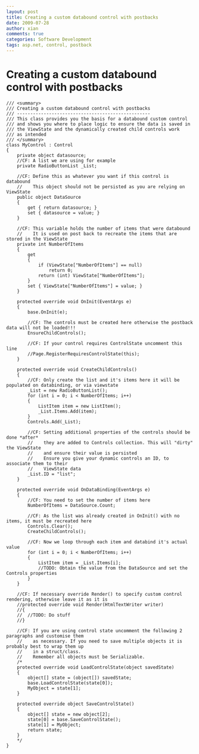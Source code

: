 ```yaml
---
layout: post
title: Creating a custom databound control with postbacks
date: 2009-07-28
author: xian
comments: true
categories: Software Development
tags: asp.net, control, postback
---
```


# Creating a custom databound control with postbacks

    /// <summary>
    /// Creating a custom databound control with postbacks
    /// --------------------------------------------------
    /// This class provides you the basis for a databound custom control
    /// and shows you where to place logic to ensure the data is saved in
    /// the ViewState and the dynamically created child controls work
    /// as intended
    /// </summary>
    class MyControl : Control
    {
    	private object datasource;
    	//CF: A list we are using for example
    	private RadioButtonList _List;
    
    	//CF: Define this as whatever you want if this control is databound
    	//	  This object should not be persisted as you are relying on ViewState
    	public object DataSource
    	{ 
    		get { return datasource; }
    		set { datasource = value; }
    	}
    	
    	//CF: This variable holds the number of items that were databound
    	//	  It is used on post back to recreate the items that are stored in the ViewState
    	private int NumberOfItems
    	{
    		get
    		{
    			if (ViewState["NumberOfItems"] == null)
    				return 0;
    			return (int) ViewState["NumberOfItems"];
    		}
    		set { ViewState["NumberOfItems"] = value; }
    	}	
    
    	protected override void OnInit(EventArgs e)
    	{
    		base.OnInit(e);
    
    		//CF: The controls must be created here otherwise the postback data will not be loaded!!!
    		EnsureChildControls();
    		
    		//CF: If your control requires ControlState uncomment this line
    		//Page.RegisterRequiresControlState(this);
    	}
    
    	protected override void CreateChildControls()
    	{
    		//CF: Only create the list and it's items here it will be populated on databinding, or via viewstate
    		_List = new RadioButtonList();
    		for (int i = 0; i < NumberOfItems; i++)
    		{
    			ListItem item = new ListItem();
    			_List.Items.Add(item);
    		}
    		Controls.Add(_List);
    		
    		//CF: Setting additional properties of the controls should be done *after* 
    		//	  they are added to Controls collection. This will "dirty" the ViewState
    		//	  and ensure their value is persisted
    		//	  Ensure you give your dynamic controls an ID, to associate them to their 
    		//	  ViewState data
    		_List.ID = "list";
    	}
    	
    	protected override void OnDataBinding(EventArgs e)
    	{
    		//CF: You need to set the number of items here
    		NumberOfItems = DataSource.Count;
    		
    		//CF: As the list was already created in OnInit() with no items, it must be recreated here
    		Controls.Clear();
    		CreateChildControls();
    		
    		//CF: Now we loop through each item and databind it's actual value
    		for (int i = 0; i < NumberOfItems; i++)
    		{
    			ListItem item = _List.Items[i];
    			//TODO: Obtain the value from the DataSource and set the Controls properties
    		}
    	}
    	
    	//CF: If necessary override Render() to specify custom control rendering, otherwise leave it as it is
    	//protected override void Render(HtmlTextWriter writer)
    	//{
    	//	//TODO: Do stuff
    	//}
    	
    	//CF: If you are using control state uncomment the following 2 paragraphs and customise them 
    	//	  as necessary. If you need to save multiple objects it is probably best to wrap them up
    	//	  in a struct/class.
    	//	  Remember all objects must be Serializable.
    	/*
    	protected override void LoadControlState(object savedState)
    	{
    		object[] state = (object[]) savedState;
    		base.LoadControlState(state[0]);
    		MyObject = state[1];
    	}
    
    	protected override object SaveControlState()
    	{
    		object[] state = new object[2];
    		state[0] = base.SaveControlState();
    		state[1] = MyObject;
    		return state;
    	}	
    	*/
    }